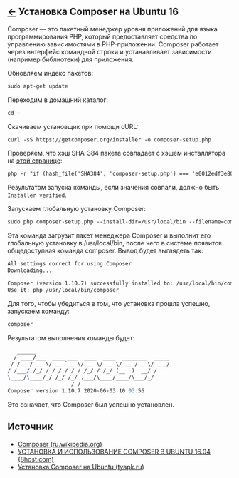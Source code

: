 [&larr;](readme.md "Ubuntu") Установка Composer на Ubuntu 16
------------------------------------------------------------

Composer — это пакетный менеджер уровня приложений для языка программирования PHP, который предоставляет средства по управлению зависимостями в PHP-приложении. Composer работает через интерфейс командной строки и устанавливает зависимости (например библиотеки) для приложения.

Обновляем индекс пакетов:

```markdown
sudo apt-get update
```

Переходим в домашний каталог:

```markdown
cd ~
```

Скачиваем установщик при помощи cURL:

```markdown
curl -sS https://getcomposer.org/installer -o composer-setup.php
```

Проверяем, что хэш SHA-384 пакета совпадает с хэшем инсталлятора на [этой странице](https://composer.github.io/pubkeys.html):

```markdown
php -r "if (hash_file('SHA384', 'composer-setup.php') === 'e0012edf3e80b6978849f5eff0d4b4e4c79ff1609dd1e613307e16318854d24ae64f26d17af3ef0bf7cfb710ca74755a') { echo 'Installer verified'; } else { echo 'Installer corrupt'; unlink('composer-setup.php'); } echo PHP_EOL;"
```

Результатом запуска команды, если значения совпали, должно быть `Installer verified`.

Запускаем глобальную установку Composer:

```markdown
sudo php composer-setup.php --install-dir=/usr/local/bin --filename=composer
```

Эта команда загрузит пакет менеджера Composer и выполнит его глобальную установку в /usr/local/bin, после чего в системе появится общедоступная команда composer. Вывод будет выглядеть так:

```markdown
All settings correct for using Composer
Downloading...

Composer (version 1.10.7) successfully installed to: /usr/local/bin/composer
Use it: php /usr/local/bin/composer
```

Для того, чтобы убедиться в том, что установка прошла успешно, запускаем команду:

```markdown
composer
```

Результатом выполнения команды будет:

```markdown
   ______
  / ____/___  ____ ___  ____  ____  ________  _____
 / /   / __ \/ __ `__ \/ __ \/ __ \/ ___/ _ \/ ___/
/ /___/ /_/ / / / / / / /_/ / /_/ (__  )  __/ /
\____/\____/_/ /_/ /_/ .___/\____/____/\___/_/
                    /_/
Composer version 1.10.7 2020-06-03 10:03:56
```

Это означает, что Composer был успешно установлен.

## Источник

- [Composer (ru.wikipedia.org)](https://ru.wikipedia.org/wiki/Composer)
- [УСТАНОВКА И ИСПОЛЬЗОВАНИЕ COMPOSER В UBUNTU 16.04 (8host.com)](https://www.8host.com/blog/ustanovka-i-ispolzovanie-composer-v-ubuntu-16-04/)
- [Установка Composer на Ubuntu (tyapk.ru)](https://tyapk.ru/blog/post/install-composer-on-ubuntu)